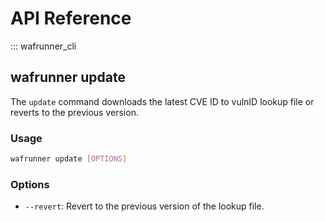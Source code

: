 # API Reference

::: wafrunner_cli

## wafrunner update

The `update` command downloads the latest CVE ID to vulnID lookup file or reverts to the previous version.

### Usage

```bash
wafrunner update [OPTIONS]
```

### Options

*   `--revert`: Revert to the previous version of the lookup file.